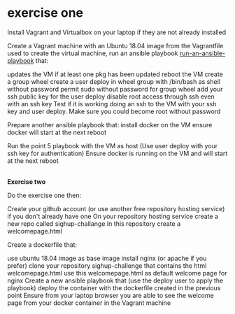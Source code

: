 # exercise one

Install Vagrant and Virtualbox on your laptop if they are not already installed

Create a Vagrant machine with an Ubuntu 18.04 image
from the Vagrantfile used to create the virtual machine, run an ansible playbook [run-an-ansible-playbook](https://www.learnitguide.net/2018/01/ansible-playbook-tutorial-with-examples.html) that:

updates the VM
if at least one pkg has been updated reboot the VM
create a group wheel
create a user deploy in wheel group with /bin/bash as shell without password
permit sudo without password for group wheel
add your ssh public key for the user deploy
disable root access through ssh even with an ssh key
Test if it is working doing an ssh to the VM with your ssh key and user deploy. Make sure you could become root without password

Prepare another ansible playbook that:
install docker on the VM
ensure docker will start at the next reboot

Run the point 5 playbook with the VM as host (Use user deploy with your ssh key for authentication)
Ensure docker is running on the VM and will start at the next reboot
<br><br>

<b>Exercise two</b>

Do the exercise one then:

Create your github account (or use another free repository hosting service) if you don't already have one
On your repository hosting service create a new repo called sighup-challange
In this repository create a welcomepage.html

Create a dockerfile that:

use ubuntu 18.04 image as base image
install nginx (or apache if you prefer)
clone your repository sighup-challenge that contains the html welcomepage.html
use this welcomepage.html as default welcome page for nginx
Create a new ansible playbook that (use the deploy user to apply the playbook) deploy the container with the dockerfile created in the previous point
Ensure from your laptop browser you are able to see the welcome page from your docker container in the Vagrant machine
